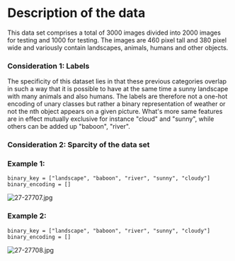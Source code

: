 # Description of the data

This data set comprises a total of 3000 images divided into 2000 images for
testing and 1000 for testing.  The images are 460 pixel tall and 380 pixel wide
and variously contain landscapes, animals, humans and other objects. 

### Consideration 1: Labels
The specificity of this dataset lies in that these previous categories overlap
in such a way that it is possible to have at the same time a sunny landscape
with many animals and also humans. The labels are therefore not a one-hot
encoding of unary classes but rather a binary representation of weather or not
the nth object appears on a given picture.  What's more same features are in
effect mutually exclusive for instance "cloud" and "sunny", while others can be
added up "baboon", "river".

### Consideration 2: Sparcity of the data set


### Example 1:

```
binary_key = ["landscape", "baboon", "river", "sunny", "cloudy"]
binary_encoding = []
```
![27-27707.jpg](photo1)

### Example 2:
```
binary_key = ["landscape", "baboon", "river", "sunny", "cloudy"]
binary_encoding = []
```
![27-27708.jpg](photo2)
